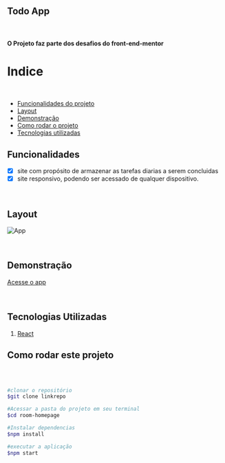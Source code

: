 ## Todo App

<br/>

#### O Projeto faz parte dos desafios do front-end-mentor

# Indice

<br/>

- <a href="#funcionalidades">Funcionalidades do projeto</a>
- <a href="#layout">Layout</a>
- <a href="#demonstração">Demonstração</a>
- <a href="#rodar">Como rodar o projeto</a>
- <a href="#tecnologias">Tecnologias utilizadas</a>

## Funcionalidades

- [x] site com propósito de armazenar as tarefas diarias a serem concluidas
- [x] site responsivo, podendo ser acessado de qualquer dispositivo.

<br/>

## Layout

![App](./public/imagereadme.png)

<br/>

## Demonstração

[Acesse o app](https://roomhomepagemp.netlify.app/)

<br/>

## Tecnologias Utilizadas

1. [React](https://react.dev/)

## Como rodar este projeto

<br/>

```bash

#clonar o repositório
$git clone linkrepo

#Acessar a pasta do projeto em seu terminal
$cd room-homepage

#Instalar dependencias
$npm install

#executar a aplicação
$npm start

```

<br/>
